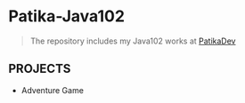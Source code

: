# Patika-Java102

>  The repository includes my Java102 works at [PatikaDev](https://app.patika.dev/courses/java-102)

## PROJECTS

* Adventure Game
